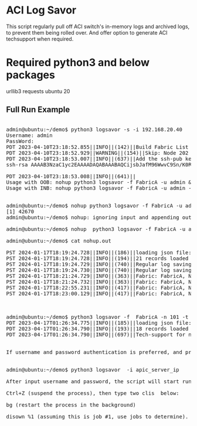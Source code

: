 # ACI Log Savor 

This script regularly pull off ACI switch's in-memory logs and archived logs, to prevent them being rolled over.
And offer option to generate ACI techsupport when required.


# Required python3 and below packages

urllib3
requests
ubuntu 20


## Full Run Example

<pre>

admin@ubuntu:~/demo$ python3 logsavor -s -i 192.168.20.40
Username: admin
PassWord:
PDT 2023-04-10T23:18:52.855||INFO||(142)||Build Fabric List
PDT 2023-04-10T23:18:52.929||WARNING||(154)||Skip: Node 202 OOB mgmt address is not configured
PDT 2023-04-10T23:18:53.007||INFO||(637)||Add the ssh-pub key below to user admin on 192.168.20.40
ssh-rsa AAAAB3NzaC1yc2EAAAADAQABAAABAQCijsbJafM96WwvC9Sn/K0R2jAndTkkYAupH1OCtE5CQtcNi9V9Dt7FpfVk5+f1i7PgAAOve9MxBbgFBLq6Ed+pHQ2qTpzn8eRoTWffxUkrUGJXQcdOywqWOMkxRcmTrRhFttEQJTqn4SRm5ITlmhkgjeDBuCgQ4Cj5RZI5lUXicjbFO2v6ykiGzbcueNlU+hbcBxsb0LctzpiFvUHNeTbgKOfDulJZBrwRRPf8DrocBh1te0B2h1xU8amvku6qyB1UoMGuwssQrKCIap28KNVkJhZCFQJlciJQt0/Q5pPghrcC5NJdKv5aDGp2QXRq8Bz44qzrlAdPnt+oX9vUrHrH tianhe@aci-logviewer

PDT 2023-04-10T23:18:53.008||INFO||(641)||
Usage with OOB: nohup python3 logsavor -f FabricA -u admin &
Usage with INB: nohup python3 logsavor -f FabricA -u admin -c inb &


admin@ubuntu:~/demo$ nohup python3 logsavor -f FabricA -u admin &
[1] 42670
admin@ubuntu:~/demo$ nohup: ignoring input and appending output to 'nohup.out'

admin@ubuntu:~/demo$ nohup  python3 logsavor -f FabricA -u admin -n 101,102 &

admin@ubuntu:~/demo$ cat nohup.out

PST 2024-01-17T18:19:24.728||INFO||(186)||loading json file: FabricA/fabric_node.json
PST 2024-01-17T18:19:24.728||INFO||(194)||21 records loaded from FabricA/fabric_node.json
PST 2024-01-17T18:19:24.729||INFO||(740)||Regular log saving timer started for node 101
PST 2024-01-17T18:19:24.730||INFO||(740)||Regular log saving timer started for node 102
PST 2024-01-17T18:21:24.729||INFO||(363)||Fabric: FabricA, Node: 101, Current Version: 15.2-5c, Syncing remote directory: /var/sysmgr/tmp_logs/
PST 2024-01-17T18:21:24.732||INFO||(363)||Fabric: FabricA, Node: 102, Current Version: 15.2-5c, Syncing remote directory: /var/sysmgr/tmp_logs/
PST 2024-01-17T18:22:55.231||INFO||(417)||Fabric: FabricA, Node: 102, Current Version: 15.2-5c, /var/sysmgr/tmp_logs/ is synced between active and archive
PST 2024-01-17T18:23:00.129||INFO||(417)||Fabric: FabricA, Node: 101, Current Version: 15.2-5c, /var/sysmgr/tmp_logs/ is synced between active and archive



admin@ubuntu:~/demo$ python3 logsavor -f  FabricA -n 101 -t
PDT 2023-04-17T01:26:34.775||INFO||(185)||loading json file: CAP1/fabric_node.json
PDT 2023-04-17T01:26:34.790||INFO||(193)||18 records loaded from CAP1/fabric_node.json
PDT 2023-04-17T01:26:34.790||INFO||(697)||Tech-support for node 101 should start within 30 seconds


If username and password authentication is preferred, and provided user is able to pull log files from switch, here is the usage.


admin@ubuntu:~/demo$ python3 logsavor  -i apic_server_ip 

After input username and password, the script will start running. 

Ctrl+Z (suspend the process), then type two clis  below:

bg (restart the process in the background)

disown %1 (assuming this is job #1, use jobs to determine).